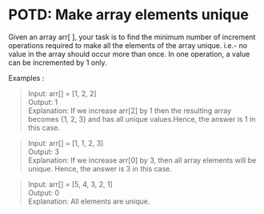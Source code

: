 # POTD: Make array elements unique

Given an array arr[ ], your task is to find the minimum number of increment operations required to make all the elements of the array unique. i.e.- no value in the array should occur more than once. In one operation, a value can be incremented by 1 only.

Examples :

>Input: arr[] = [1, 2, 2]\
>Output: 1\
>Explanation: If we increase arr[2] by 1 then the resulting array becomes {1, 2, 3} and has all unique values.Hence, the answer is 1 in this case.

>Input: arr[] = [1, 1, 2, 3]\
>Output: 3\
>Explanation: If we increase arr[0] by 3, then all array elements will be unique. Hence, the answer is 3 in this case.

>Input: arr[] = [5, 4, 3, 2, 1]\
>Output: 0\
>Explanation: All elements are unique.


